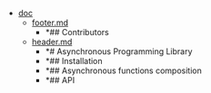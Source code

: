 - <a href = "E:\Node_projects\Node_Way\ArchivTSH_2\ArhivMetarhia_2\metasync-master\doc\cat.doc\dir.doc.md">doc</a>
    - <a href = "E:\Node_projects\Node_Way\ArchivTSH_2\ArhivMetarhia_2\metasync-master\doc\footer.md">footer.md</a>
        - *## Contributors
    - <a href = "E:\Node_projects\Node_Way\ArchivTSH_2\ArhivMetarhia_2\metasync-master\doc\header.md">header.md</a>
        - *# Asynchronous Programming Library
        - *## Installation
        - *## Asynchronous functions composition
        - *## API
